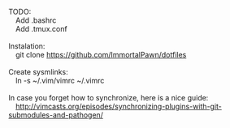TODO:
<br>
&emsp;Add .bashrc
<br>
&emsp;Add .tmux.conf
<br>
<br>
Instalation:
<br>
&emsp;git clone https://github.com/ImmortalPawn/dotfiles
<br>
<br>
Create sysmlinks:
<br>
&emsp;ln -s ~/.vim/vimrc ~/.vimrc
<br>
<br>
In case you forget how to synchronize, here is a nice guide:
<br>
&emsp;http://vimcasts.org/episodes/synchronizing-plugins-with-git-submodules-and-pathogen/
